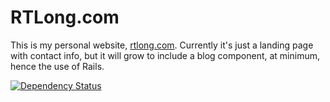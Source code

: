 # RTLong.com

This is my personal website, [rtlong.com](http://rtlong.com). Currently it's just a landing page with contact info, but it will grow to include a blog
component, at minimum, hence the use of Rails.

[![Dependency Status](https://gemnasium.com/rtlong/rtlong.com.png)](https://gemnasium.com/rtlong/rtlong.com)
